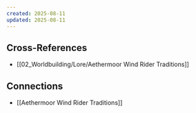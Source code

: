 ```yaml
---
created: 2025-08-11
updated: 2025-08-11
---
```




## Cross-References

- [[02_Worldbuilding/Lore/Aethermoor Wind Rider Traditions]]


## Connections

- [[Aethermoor Wind Rider Traditions]]
